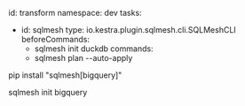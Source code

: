 

id: transform
namespace: dev
tasks:
  - id: sqlmesh
    type: io.kestra.plugin.sqlmesh.cli.SQLMeshCLI
    beforeCommands:
      - sqlmesh init duckdb
    commands:
      - sqlmesh plan --auto-apply


pip install "sqlmesh[bigquery]"

sqlmesh init bigquery